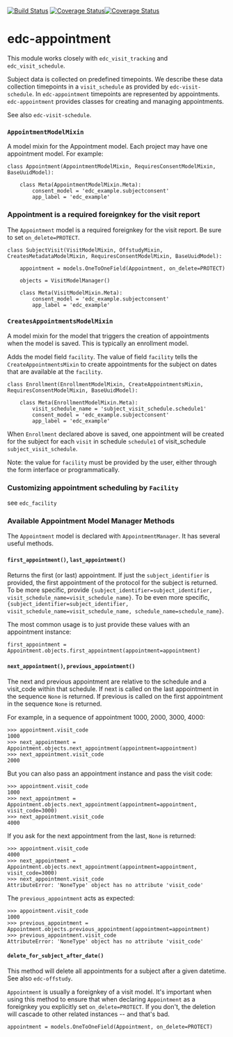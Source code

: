 [![Build Status](https://travis-ci.org/clinicedc/edc-appointment.svg?branch=develop)](https://travis-ci.org/clinicedc/edc-appointment) [![Coverage Status](https://coveralls.io/repos/clinicedc/edc-appointment/badge.svg?branch=develop&service=github)](https://coveralls.io/github/clinicedc/edc-appointment?branch=develop)[![Coverage Status](https://coveralls.io/repos/github/clinicedc/edc-appointment/badge.svg?branch=develop)](https://coveralls.io/github/clinicedc/edc-appointment?branch=develop)

# edc-appointment

This module works closely with `edc_visit_tracking` and `edc_visit_schedule`.

Subject data is collected on predefined timepoints. We describe these data collection timepoints in a `visit_schedule` as provided by `edc-visit-schedule`. In `edc-appointment` timepoints are represented by appointments. `edc-appointment` provides classes for creating and managing appointments.

See also `edc-visit-schedule`. 

### `AppointmentModelMixin`

A model mixin for the Appointment model. Each project may have one appointment model. For example:

    class Appointment(AppointmentModelMixin, RequiresConsentModelMixin, BaseUuidModel):
    
        class Meta(AppointmentModelMixin.Meta):
            consent_model = 'edc_example.subjectconsent'
            app_label = 'edc_example'


### Appointment is a required foreignkey for the visit report

The `Appointment` model is a required foreignkey for the visit report. Be sure to set `on_delete=PROTECT`.

    class SubjectVisit(VisitModelMixin, OffstudyMixin, CreatesMetadataModelMixin, RequiresConsentModelMixin, BaseUuidModel):
    
        appointment = models.OneToOneField(Appointment, on_delete=PROTECT)
    
        objects = VisitModelManager()
    
        class Meta(VisitModelMixin.Meta):
            consent_model = 'edc_example.subjectconsent'
            app_label = 'edc_example'

### `CreatesAppointmentsModelMixin`

A model mixin for the model that triggers the creation of appointments when the model is saved. This is typically an enrollment model.

Adds the model field `facility`. The value of field `facility` tells the `CreateAppointmentsMixin` to create appointments for the subject on dates that are available at the `facility`.

    class Enrollment(EnrollmentModelMixin, CreateAppointmentsMixin, RequiresConsentModelMixin, BaseUuidModel):
    
        class Meta(EnrollmentModelMixin.Meta):
            visit_schedule_name = 'subject_visit_schedule.schedule1'
            consent_model = 'edc_example.subjectconsent'
            app_label = 'edc_example'

When `Enrollment` declared above is saved, one appointment will be created for the subject for each `visit` in schedule `schedule1` of visit_schedule `subject_visit_schedule`. 

Note: the value for `facility` must be provided by the user, either through the form interface or programmatically. 

### Customizing appointment scheduling by `Facility`

see `edc_facility`

### Available Appointment Model Manager Methods

The `Appointment` model is declared with `AppointmentManager`. It has several useful methods. 

#### `first_appointment()`, `last_appointment()`

Returns the first (or last) appointment. If just the `subject_identifier` is provided, the first appointment of the protocol for the subject is returned. To be more specific, provide `{subject_identifier=subject_identifier, visit_schedule_name=visit_schedule_name}`.
To be even more specific,  `{subject_identifier=subject_identifier, visit_schedule_name=visit_schedule_name, schedule_name=schedule_name}`.

The most common usage is to just provide these values with an appointment instance:

    first_appointment = Appointment.objects.first_appointment(appointment=appointment)

#### `next_appointment()`, `previous_appointment()`

The next and previous appointment are relative to the schedule and a visit_code within that schedule. If next is called on the last appointment in the sequence `None` is returned. If previous is called on the first appointment in the sequence `None` is returned.

For example, in a sequence of appointment 1000, 2000, 3000, 4000:

    >>> appointment.visit_code
    1000
    >>> next_appointment = Appointment.objects.next_appointment(appointment=appointment)
    >>> next_appointment.visit_code
    2000

But you can also pass an appointment instance and pass the visit code:

    >>> appointment.visit_code
    1000
    >>> next_appointment = Appointment.objects.next_appointment(appointment=appointment, visit_code=3000)
    >>> next_appointment.visit_code
    4000
If you ask for the next appointment from the last, `None` is returned:

    >>> appointment.visit_code
    4000
    >>> next_appointment = Appointment.objects.next_appointment(appointment=appointment, visit_code=3000)
    >>> next_appointment.visit_code
    AttributeError: 'NoneType' object has no attribute 'visit_code'

The `previous_appointment` acts as expected:

    >>> appointment.visit_code
    1000
    >>> previous_appointment = Appointment.objects.previous_appointment(appointment=appointment)
    >>> previous_appointment.visit_code
    AttributeError: 'NoneType' object has no attribute 'visit_code'

#### `delete_for_subject_after_date()`

This method will delete all appointments for a subject after a given datetime. See also `edc-offstudy`.

`Appointment` is usually a foreignkey of a visit model. It's important when using this method to ensure that when declaring `Appointment` as a foreignkey you explicitly set `on_delete=PROTECT`. If you don't, the deletion will cascade to other related instances -- and that's bad. 

    appointment = models.OneToOneField(Appointment, on_delete=PROTECT)


